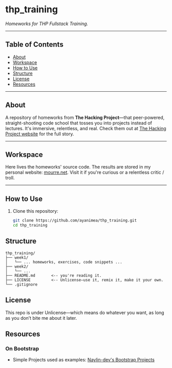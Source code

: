 # thp_training

*Homeworks for THP Fullstack Training.*

---

##  Table of Contents

- [About](#about)  
- [Workspace](#workspace)  
- [How to Use](#how-to-use)  
- [Structure](#structure)  
- [License](#license)  
- [Resources](#Resources)  

---

##  About

A repository of homeworks from **The Hacking Project**—that peer-powered, straight-shooting code school that tosses you into projects instead of lectures. It's immersive, relentless, and real. Check them out at [The Hacking Project website](https://www.thehackingproject.org) for the full story.

---

##  Workspace

Here lives the homeworks' source code. The results are stored in my personal website: [mourre.net](https://www.mourre.net). Visit it if you're curious or a relentless critic / troll.

---

##  How to Use

1. Clone this repository:
   ```bash
   git clone https://github.com/ayanimea/thp_training.git
   cd thp_training

## Structure

```
thp_training/
├── week1/
│   └── ... homeworks, exercises, code snippets ...
├── week2/
│   └── ...
├── README.md       <-- you're reading it.
├── LICENSE         <-- Unlicense—use it, remix it, make it your own.
└── .gitignore
```

## License
This repo is under Unlicense—which means do whatever you want, as long as you don’t bite me about it later. 

## Resources
### On Bootstrap
* Simple Projects used as examples: [Naylin-dev's Bootstrap Projects](https://github.com/naylin-dev/Bootstrap-Projects)
